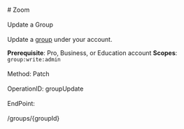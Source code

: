 <br>#     Zoom</br>
<br>Update a Group</br>
<br>Update a [group](https://support.zoom.us/hc/en-us/articles/204519819-Group-Management-) under your account.

**Prerequisite**: Pro, Business, or Education account
**Scopes**: `group:write:admin`
 </br>
<br>Method: Patch</br>
<br>OperationID: groupUpdate</br>
<br>EndPoint:</br>
<br>/groups/{groupId}</br>

